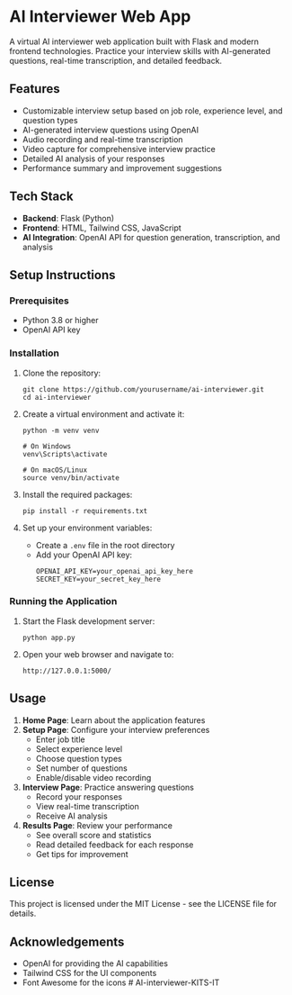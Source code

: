 # AI Interviewer Web App

A virtual AI interviewer web application built with Flask and modern frontend technologies. Practice your interview skills with AI-generated questions, real-time transcription, and detailed feedback.

## Features

- Customizable interview setup based on job role, experience level, and question types
- AI-generated interview questions using OpenAI
- Audio recording and real-time transcription
- Video capture for comprehensive interview practice
- Detailed AI analysis of your responses
- Performance summary and improvement suggestions

## Tech Stack

- **Backend**: Flask (Python)
- **Frontend**: HTML, Tailwind CSS, JavaScript
- **AI Integration**: OpenAI API for question generation, transcription, and analysis

## Setup Instructions

### Prerequisites

- Python 3.8 or higher
- OpenAI API key

### Installation

1. Clone the repository:
   ```
   git clone https://github.com/yourusername/ai-interviewer.git
   cd ai-interviewer
   ```

2. Create a virtual environment and activate it:
   ```
   python -m venv venv
   
   # On Windows
   venv\Scripts\activate
   
   # On macOS/Linux
   source venv/bin/activate
   ```

3. Install the required packages:
   ```
   pip install -r requirements.txt
   ```

4. Set up your environment variables:
   - Create a `.env` file in the root directory
   - Add your OpenAI API key:
     ```
     OPENAI_API_KEY=your_openai_api_key_here
     SECRET_KEY=your_secret_key_here
     ```

### Running the Application

1. Start the Flask development server:
   ```
   python app.py
   ```

2. Open your web browser and navigate to:
   ```
   http://127.0.0.1:5000/
   ```

## Usage

1. **Home Page**: Learn about the application features
2. **Setup Page**: Configure your interview preferences
   - Enter job title
   - Select experience level
   - Choose question types
   - Set number of questions
   - Enable/disable video recording
3. **Interview Page**: Practice answering questions
   - Record your responses
   - View real-time transcription
   - Receive AI analysis
4. **Results Page**: Review your performance
   - See overall score and statistics
   - Read detailed feedback for each response
   - Get tips for improvement

## License

This project is licensed under the MIT License - see the LICENSE file for details.

## Acknowledgements

- OpenAI for providing the AI capabilities
- Tailwind CSS for the UI components
- Font Awesome for the icons
#   A I - i n t e r v i e w e r - K I T S - I T  
 